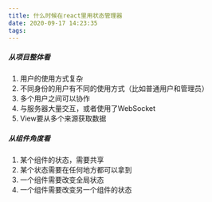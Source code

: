 ```yaml
---
title: 什么时候在react里用状态管理器
date: 2020-09-17 14:23:35
tags:
---
```




##### 从项目整体看

1. 用户的使用方式复杂
2. 不同身份的用户有不同的使用方式（比如普通用户和管理员）
3. 多个用户之间可以协作
4. 与服务器大量交互，或者使用了WebSocket
5. View要从多个来源获取数据

##### 从组件角度看
1. 某个组件的状态，需要共享
2. 某个状态需要在任何地方都可以拿到
3. 一个组件需要改变全局状态
4. 一个组件需要改变另一个组件的状态

